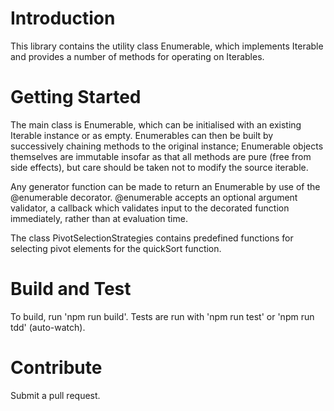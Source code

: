 # Introduction 
This library contains the utility class Enumerable<T>, which implements Iterable<T> and provides a number of methods for
operating on Iterables.

# Getting Started
The main class is Enumerable, which can be initialised with an existing Iterable instance or as empty. Enumerables can then be
built by successively chaining methods to the original instance; Enumerable objects themselves are immutable insofar as that
all methods are pure (free from side effects), but care should be taken not to modify the source iterable.

Any generator function can be made to return an Enumerable by use of the @enumerable decorator. @enumerable accepts an optional
argument validator, a callback which validates input to the decorated function immediately, rather than at evaluation time.

The class PivotSelectionStrategies contains predefined functions for selecting pivot elements for the quickSort function.

# Build and Test
To build, run 'npm run build'. Tests are run with 'npm run test' or 'npm run tdd' (auto-watch).

# Contribute
Submit a pull request.